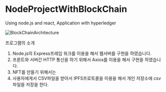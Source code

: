 # NodeProjectWithBlockChain
Using node.js and react, Application with hyperledger

![BlockChainArchitecture](https://github.com/MVPatM/NodeProjectWithBlockChain/assets/76089856/4afb31fa-358a-428f-a770-30a19065fb38)

프로그램의 소개



1. Node.js의 Express프레임 워크를 이용을 해서 웹서버를 구현을 하였습니다.
2. 프론트와 서버간 HTTP 통신을 하기 위해서 Axios를 이용을 해서 구현을 하였습니다.
3. NFT를 만들기 위해서는 
4. 사용자에게서 CSV파일을 받아서 IPFS프로토콜을 이용을 해서 개인 저장소에 csv파일을 저장을 한다.
   
